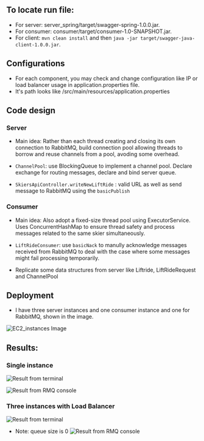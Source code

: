 ## To locate run file:

- For server: server_spring/target/swagger-spring-1.0.0.jar.
- For consumer: consumer/target/consumer-1.0-SNAPSHOT.jar.
- For client: `mvn clean install` and then `java -jar target/swagger-java-client-1.0.0.jar`.

## Configurations

- For each component, you may check and change configuration like IP or load balancer usage in application.properties file.
- It's path looks like /src/main/resources/application.properties

## Code design

### Server

- Main idea: Rather than each thread creating and closing its own connection to RabbitMQ, build connection pool allowing threads to borrow and reuse channels from a pool, avoding some overhead.

- `ChannelPool`: use BlockingQueue to implement a channel pool. Declare exchange for routing messages, declare and bind server queue.

- `SkiersApiController.writeNewLiftRide` : valid URL as well as send message to RabbitMQ using the `basicPublish`

### Consumer

- Main idea: Also adopt a fixed-size thread pool using ExecutorService. Uses ConcurrentHashMap to ensure thread safety and process messages related to the same skier simultaneously.

- `LiftRideConsumer`: use `basicNack` to manully acknowledge messages received from RabbitMQ to deal with the case where some messages might fail processing temporarily.

- Replicate some data structures from server like Liftride, LiftRideRequest and ChannelPool

###

## Deployment

- I have three server instances and one consumer instance and one for RabbitMQ, shown in the image.

![EC2_instances Image](https:github.com/takkujunjieli/DistributedSystem/tree/main/assignment2/ec2_instances.png)

## Results:

### Single instance

![Result from terminal](https:github.com/takkujunjieli/DistributedSystem/tree/main/assignment2/single.png)

![Result from RMQ console](https:github.com/takkujunjieli/DistributedSystem/tree/main/assignment2/rmq_single.png)

### Three instances with Load Balancer

![Result from terminal](https:github.com/takkujunjieli/DistributedSystem/tree/main/assignment2/three.png)

- Note: queue size is 0
  ![Result from RMQ console](https:github.com/takkujunjieli/DistributedSystem/tree/main/assignment2/rmq_three.png)
